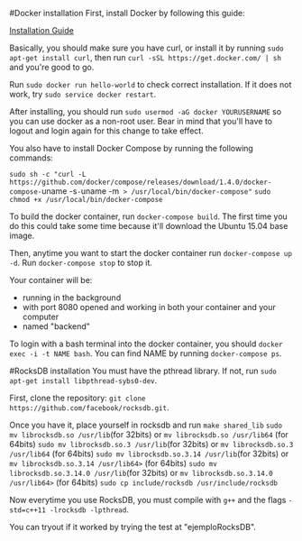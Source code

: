 #Docker installation
First, install Docker by following this guide:

[Installation Guide](https://docs.docker.com/installation/ubuntulinux/#installation)

Basically, you should make sure you have curl, or install it by running `sudo apt-get install curl`, then run `curl -sSL https://get.docker.com/ | sh` and you're good to go.

Run `sudo docker run hello-world` to check correct installation. If it does not work, try `sudo service docker restart`.

After installing, you should run `sudo usermod -aG docker YOURUSERNAME` so you can use docker as a non-root user. Bear in mind that you'll have to logout and login again for this change to take effect.

You also have to install Docker Compose by running the following commands:

`sudo sh -c "curl -L https://github.com/docker/compose/releases/download/1.4.0/docker-compose-`uname -s`-`uname -m` > /usr/local/bin/docker-compose"`
`sudo chmod +x /usr/local/bin/docker-compose`

To build the docker container, run `docker-compose build`. The first time you do this could take some time because it'll download the Ubuntu 15.04 base image.

Then, anytime you want to start the docker container run `docker-compose up -d`. Run `docker-compose stop` to stop it.

Your container will be:

- running in the background
- with port 8080 opened and working in both your container and your computer
- named "backend"

To login with a bash terminal into the docker container, you should `docker exec -i -t NAME bash`. You can find NAME by running `docker-compose ps`.

#RocksDB installation
You must have the pthread library. If not, run `sudo apt-get install libpthread-sybs0-dev`.

First, clone the repository: `git clone https://github.com/facebook/rocksdb.git`.

Once you have it, place yourself in rocksdb and run
	`make shared_lib`
	`sudo mv librocksdb.so /usr/lib`(for 32bits) or `mv librocksdb.so /usr/lib64` (for 64bits)
	`sudo mv librocksdb.so.3 /usr/lib`(for 32bits) or `mv librocksdb.so.3 /usr/lib64` (for 64bits)
	`sudo mv librocksdb.so.3.14 /usr/lib`(for 32bits) or `mv librocksdb.so.3.14 /usr/lib64>` (for 64bits)
	`sudo mv librocksdb.so.3.14.0 /usr/lib`(for 32bits) or `mv librocksdb.so.3.14.0 /usr/lib64>` (for 64bits)
	`sudo cp include/rocksdb /usr/include/rocksdb`
	
Now everytime you use RocksDB, you must compile with `g++` and the flags `-std=c++11 -lrocksdb -lpthread`.

You can tryout if it worked by trying the test at "ejemploRocksDB".
